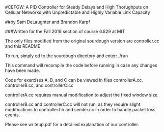 #CEFGW: A PID Controller for Steady Delays and High Thorughputs on Cellular Networks with Unpredictable and Highly Variable Link Capacity

##by Sam DeLaughter and Brandon Karpf

###Written for the Fall 2016 section of course 6.829 at MIT


The only files modified from the original sourdough version are controller.cc and this README


To run, simply cd to the sourdough directory and enter:
    ./run

This command will recompile the code before running in case any changes have been made.


Code for exercises A, B, and C can be viewed in files controllerA.cc, controllerB.cc, and controllerC.cc

controllerA.cc requires manual modification to adjust the fixed window size.

controllerB.cc and controllerC.cc will not run, as they require slight modifications to controller.hh and sender.cc in order to handle packet loss events.



Please see writeup.pdf for a detailed explanation of our controller.
